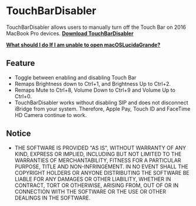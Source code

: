 # TouchBarDisabler
TouchBarDisabler allows users to manually turn off the Touch Bar on 2016 MacBook Pro devices.
**[Download TouchBarDisabler](https://github.com/HiKay/TouchBarDisabler/releases/download/0.1/TouchBarDisabler_0.1.zip)**

**[What should I do If I am unable to open macOSLucidaGrande?](FAQ.md)**

## Feature
- Toggle between enabling and disabling Touch Bar
- Remaps Brightness down to Ctrl+1, and Brightness Up to Ctrl+2.
- Remaps Mute to Ctrl+8, Volume Down to Ctrl+9 and Volume Up to Ctrl+0.
- TouchBarDisabler works without disabling SIP and does not disconnect iBridge from your system. Therefore, Apple Pay, Touch ID and FaceTime HD Camera continue to work.

## Notice
- THE SOFTWARE IS PROVIDED "AS IS", WITHOUT WARRANTY OF ANY KIND, EXPRESS OR IMPLIED, INCLUDING BUT NOT LIMITED TO THE WARRANTIES OF MERCHANTABILITY, FITNESS FOR A PARTICULAR PURPOSE, TITLE AND NON-INFRINGEMENT. IN NO EVENT SHALL THE COPYRIGHT HOLDERS OR ANYONE DISTRIBUTING THE SOFTWARE BE LIABLE FOR ANY DAMAGES OR OTHER LIABILITY, WHETHER IN CONTRACT, TORT OR OTHERWISE, ARISING FROM, OUT OF OR IN CONNECTION WITH THE SOFTWARE OR THE USE OR OTHER DEALINGS IN THE SOFTWARE.